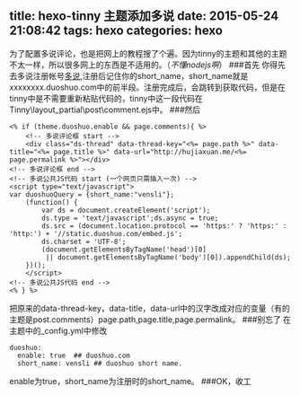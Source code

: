 title: hexo-tinny 主题添加多说
date: 2015-05-24 21:08:42
tags: hexo
categories: hexo
---
为了配置多说评论，也是把网上的教程搜了个遍。因为tinny的主题和其他的主题不太一样，所以很多网上的东西是不适用的。（*不懂nodejs啊*）
###首先
你得先去多说注册帐号[多说](http://duoshuo.com/),注册后记住你的short_name，short_name就是xxxxxxxx.duoshuo.com中的前半段。注册完成后，会跳转到获取代码，但是在tinny中是不需要重新粘贴代码的，tinny中这一段代码在Tinny\layout\_partial\post\comment.ejs中。
###然后

    <% if (theme.duoshuo.enable && page.comments){ %>
        <!-- 多说评论框 start -->
        <div class="ds-thread" data-thread-key="<%= page.path %>" data-title="<%= page.title %>" data-url="http://hujiaxuan.me/<%= page.permalink %>"></div>
    <!-- 多说评论框 end -->
    <!-- 多说公共JS代码 start (一个网页只需插入一次) -->
    <script type="text/javascript">
    var duoshuoQuery = {short_name:"vensli"};
        (function() {
            var ds = document.createElement('script');
            ds.type = 'text/javascript';ds.async = true;
            ds.src = (document.location.protocol == 'https:' ? 'https:' : 'http:') + '//static.duoshuo.com/embed.js';
            ds.charset = 'UTF-8';
            (document.getElementsByTagName('head')[0] 
             || document.getElementsByTagName('body')[0]).appendChild(ds);
        })();
        </script>
    <!-- 多说公共JS代码 end -->
    <% } %>

把原来的data-thread-key，data-title，data-url中的汉字改成对应的变量（有的主题是post.comments）page.path,page.title,page.permalink。
###别忘了
在主题中的_config.yml中修改

    duoshuo: 
      enable: true  ## duoshuo.com
      short_name: vensli ## duoshuo short name.

enable为true，short_name为注册时的short_name。
###OK，收工